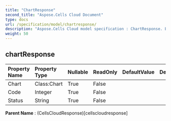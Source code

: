 ```yaml
---
title: "ChartResponse"
second_title: "Aspose.Cells Cloud Document"
type: docs
url: /specification/model/chartresponse/
description: "Aspose.Cells Cloud model specification : ChartResponse. Effortlessly handle Excel and other spreadsheet documents with features like opening, generating, editing, splitting, merging, comparing, and converting."
weight: 50
---
```


## **chartResponse**

 

| Property Name | Property Type | Nullable |  ReadOnly | DefaultValue | Description | 
| :- | :- | :- |:- |  :- | :- |
| Chart | Class:Chart | True |  False |  |  |  
| Code | Integer | True |  False |  |  |  
| Status | String | True |  False |  |  |  

**Parent Name** : (CellsCloudResponse)[cellscloudresponse]

